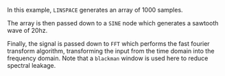 In this example, `LINSPACE` generates an array of 1000 samples.

The array is then passed down to a `SINE` node which generates a sawtooth wave of 20hz.

Finally, the signal is passed down to `FFT` which performs the fast fourier transform algorithm, 
transforming the input from the time domain into the frequency domain. Note that a `blackman` 
window is used here to reduce spectral leakage.

